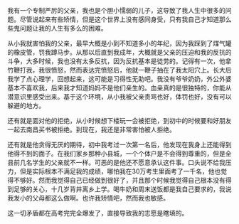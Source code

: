 我有一个专制严厉的父亲，我也是个胆小懦弱的儿子，这导致了我人生中很多的问题。尽管说起来有些矫情，但是这个世界上没有感同身受，只有我自己才知道那么些鬼问题让我的人生有多么的困难。

从小我就害怕我的父亲，最早大概是小到不知道多小的年纪，因为我踩到了煤气罐的橡皮管，罚我蹲马步。从那以后直到我成年，大概就是父亲的压迫和我的反抗的斗争，大多时候，我也没有太多反抗，因为反抗基本是徒劳的。记得有一次，他拿竹鞭打我，我很愤怒，然而表达完愤怒后，他就一鞭子抽在了我太阳穴上。长大后我学了点心理学，回想起来，这可能是习得性无助吧。我没有爷爷奶奶，外公外婆基本不喜欢我，后来我才知道妈妈不是他们亲生的。血亲真的是很独特的，你能从潜意识里感受出来。基于这个环境，从小我被父亲责骂也好，体罚也好，没有可以躲避的地方。

还有就是面对他的拒绝，从小时候想下楼玩一会被拒绝，到初中的时候要和好朋友一起去南昌买书被拒绝。到现在，我还是非常害怕被人拒绝。

还有就是他贪得无厌的期待，初中我考过一次第一名后，他发现在我身上还能得到他得不到的面子。在我们家乡那种小县城，一个个体户是不会得到尊重的，但是全县前几名学生的父亲就不一样。可恶的是他还不愿意承认这件事。口头说不给我压力，但是实际根本不满足我的成绩，哪怕我在30万考生里面考了一千名，他也觉得不够好。然而我觉得自己已经做到很好了，并且那个时候我觉得自己根本没有得到足够的关心，十几岁背井离乡上学。喝牛奶和周末送饭都是我自己要求的，我说我发小的父母都这么做啊。也许我矫情吧，然而我也敏感。

这一切矛盾都在高考完完全爆发了，直接导致我的志愿是瞎填的。

